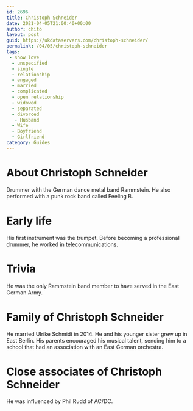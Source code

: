 ```yaml
---
id: 2696
title: Christoph Schneider
date: 2021-04-05T21:00:40+00:00
author: chito
layout: post
guid: https://ukdataservers.com/christoph-schneider/
permalink: /04/05/christoph-schneider
tags:
 - show love
  - unspecified
  - single
  - relationship
  - engaged
  - married
  - complicated
  - open relationship
  - widowed
  - separated
  - divorced
   - Husband
  - Wife
  - Boyfriend
  - Girlfriend
category: Guides
---
```




  
  
#  About Christoph Schneider
                  
                  
                  
Drummer with the German dance metal band Rammstein. He also performed with a punk rock band called Feeling B.
                  
                
                
                
# Early life
                  
                  
                  
His first instrument was the trumpet. Before becoming a professional drummer, he worked in telecommunications.
                  
                
                
                
# Trivia
                  
                  
                  
He was the only Rammstein band member to have served in the East German Army.
                  
                
                
                
# Family of Christoph Schneider
                  
                  
                  
He married Ulrike Schmidt in 2014. He and his younger sister grew up in East Berlin. His parents encouraged his musical talent, sending him to a school that had an association with an East German orchestra.
                  
                
                
                
# Close associates of Christoph Schneider
                  
                  
                  
He was influenced by Phil Rudd of AC/DC.
                  
                
              
            
          
          
          
    
    
  
